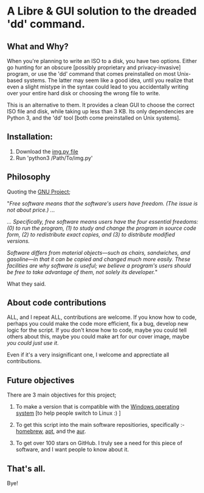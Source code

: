 # A Libre & GUI solution to the dreaded 'dd' command. 
<h2> What and Why? </h2>
When you're planning to write an ISO to a disk, you have two options. Either go hunting for an obscure [possibly proprietary and privacy-invasive] program, or use the 'dd' command that comes preinstalled on most Unix-based systems. The latter may seem like a good idea, until you realize that even a slight mistype in the syntax could lead to you accidentally writing over your entire hard disk or choosing the wrong file to write. 

This is an alternative to them. It provides a clean GUI to choose the correct ISO file and disk, while taking up less than 3 KB. Its only dependencies are Python 3, and the 'dd' tool [both come preinstalled on Unix systems]. 

<h2> Installation: </h2>

1. Download the [img.py file](https://github.com/sudo-daemon/Libre-Image-Writer)
2. Run 'python3 /Path/To/img.py'

<h2> Philosophy </h2>

Quoting the [GNU Project](https://www.gnu.org/philosophy/philosophy.html);

"_Free software means that the software's users have freedom. (The issue is not about price.) ..._

_... Specifically, free software means users have the four essential freedoms: (0) to run the program, (1) to study and change the program in source code form, (2) to redistribute exact copies, and (3) to distribute modified versions._

_Software differs from material objects—such as chairs, sandwiches, and gasoline—in that it can be copied and changed much more easily. These facilities are why software is useful; we believe a program's users should be free to take advantage of them, not solely its developer._"

What they said.

<h2> About code contributions </h2>

ALL, and I repeat ALL, contributions are welcome. If you know how to code, perhaps you could make the code more efficient, fix a bug, develop new logic for the script. If you don't know how to code, maybe you could tell others about this, maybe you could make art for our cover image, maybe *you could just use it*. 

Even if it's a very insignificant one, I welcome and apprectiate all contributions. 

<h2> Future objectives</h2>

There are 3 main objectives for this project;

1. To make a version that is compatible with the [Windows operating system](https://www.gnu.org/proprietary/proprietary.html) [to help people switch to Linux :) ]

2. To get this script into the main software repositiories, specifically :- [homebrew](https://brew.sh), [apt](https://wiki.debian.org/Apt), and the [aur](https://aur.archlinux.org/). 

3. To get over 100 stars on GitHub. I truly see a need for this piece of software, and I want people to know about it. 

<h2>That's all. </h2>
Bye!
